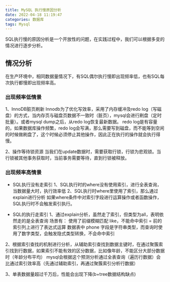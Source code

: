 ```yaml
---
title: MySQL 执行慢原因分析
date: 2022-04-18 11:19:47
categories: 数据库
tags: Mysql
---
```



SQL执行慢的原因分析是一个开放性的问题，在实践过程中，我们可以根据多变的情况进行逐步分析。

<!--more-->

## 情况分析
在生产环境中，相同数据量情况下，有SQL偶尔执行慢即出现频率低，也有SQL每次执行都慢即出现频率高。


### 出现频率低情景
1、InnoDB脏页刷新
Innodb为了优化写效率，采用了内存缓冲及redo log（写磁盘）的方式，当内存页与磁盘页数据不一致时（脏页），mysql会进行刷盘（定时批量）。或者mysql dump之后，从redo log恢复最新数据。
redo log是有容量的，如果数据库操作频繁，redo log会写满，那么需要写到磁盘，而不能等到空闲的时候做刷盘了，这个时候必须停止其他操作，因此正在执行的操作就会执行得慢。

2、操作等待锁资源
当我们在update数据时，需要获取行锁，行锁为悲观锁。当行锁被其他事务获取时，当前事务需要等待，直到行锁被释放。

### 出现频率高情景

* SQL执行没有走索引
1、SQL执行时的where没有使用索引，进行全表查询，当数据量大时，执行效率低
2、SQL执行时where里使用了索引，那么通过explain进行分析
如果where条件中对索引字段进行运算操作或者函数操作，SQL执行时不会触发索引执行。

* SQL的执行走索引
1、通过explain分析，虽然走了索引，但类型为all，表明依然走的是全表查询
场景有：
    使用了前缀模糊匹配 like，不能命中索引
    = 前的索引列上进行了表达式运算
    数据表中 phone 字段是字符串类型，而查询时使用了数字类型，会触发隐式类型转换，不会命中索引

2、根据索引查找的机制进行分析，从辅助索引查找到数据主键时，在通过聚簇索引找到行数据，如果索引不能有效的区分数据，比如像年龄，不能区分大部分数据时（年龄分布平均）
mysql会根据这个预测分析通过全表查询（遍历行数据）会比通过索引效率高（先通过辅助索引，再通过聚簇索引分析行数据）

3、单表数据量超过千万后，性能会出现下降(b+tree数据结构缺点)